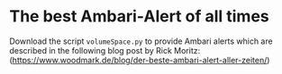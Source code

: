 # The best Ambari-Alert of all times

Download the script `volumeSpace.py` to provide Ambari alerts which are described in the following blog post by Rick Moritz:
(https://www.woodmark.de/blog/der-beste-ambari-alert-aller-zeiten/)
